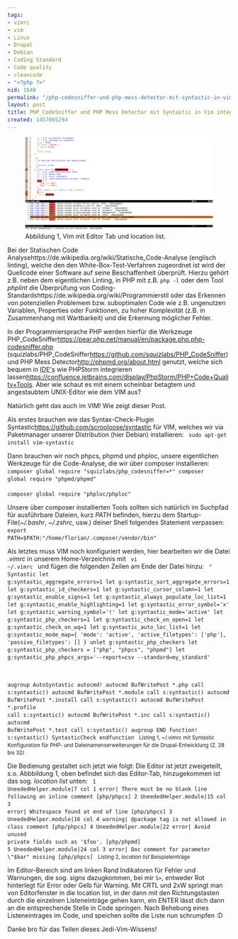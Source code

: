 ```yaml
---
tags:
- vimrc
- vim
- Linux
- Drupal
- Debian
- Coding Standard
- Code quality
- cleancode
- "<?php ?>"
nid: 1640
permalink: "/php-codesniffer-und-php-mess-detector-mit-syntastic-in-vim-integrieren"
layout: post
title: PHP_CodeSniffer und PHP Mess Detector mit Syntastic in Vim integrieren
created: 1457865294
---
```

<figure role="group">
  <img src="/assets/imgs/bad-code-php-vim-syntastic.png" alt="VIM mit Syntastic for PHP  and Drupal development"/>
  <figcaption>Abbildung 1, Vim mit Editor Tab und location list.</figcaption>
</figure>
Bei der Statischen Code Analyse<fn>https://de.wikipedia.org/wiki/Statische_Code-Analyse</fn> (englisch linting), welche den den White-Box-Test-Verfahren zugeordnet ist wird der Quellcode einer Software auf seine Beschaffenheit überprüft. 
Hierzu gehört z.B. neben dem eigentlichen Linting, in PHP  mit z.B. <code>php -l</code> oder dem Tool <em>phplint</em> die Überprüfung von Coding-Standards<fn>https://de.wikipedia.org/wiki/Programmierstil</fn> oder das Erkennen von potenziellen Problemem bzw. suboptimalen Code wie z.B. ungenutzen Variablen, Properties oder Funktionen, zu hoher Komplexität (z.B. in Zusammenhang mit Wartbarkeit) und die Erkennung möglicher Fehler.  

In der Programmiersprache PHP werden hierfür die Werkzeuge PHP_CodeSniffer<fn>https://pear.php.net/manual/en/package.php.php-codesniffer.php</fn> (squizlabs/PHP_CodeSniffer<fn>https://github.com/squizlabs/PHP_CodeSniffer</fn>) und PHP Mess Detector<fn>http://phpmd.org/about.html</fn> genutzt, welche sich bequem in <acronym title="Integrated Development Envirment">IDE's</acronym> wie PHPStorm integrieren lassen<fn>https://confluence.jetbrains.com/display/PhpStorm/PHP+Code+Quality+Tools</fn>. Aber wie schaut es mit einem scheinbar betagtem und angestaubtem UNIX-Editor wie dem VIM aus?

Natürlich geht das auch im VIM! Wie zeigt dieser Post.<!--break--> 

Als erstes brauchen wie das Syntax-Check-Plugin Syntastic<fn>https://github.com/scrooloose/syntastic</fn> für VIM, welches wir via Paketmanager unserer Distribution (hier Debian) installieren:
<code>
sudo apt-get install vim-syntastic
</code>

Dann brauchen wir noch phpcs, phpmd und phploc, unsere eigentlichen Werkzeuge für die Code-Analyse, die wir über composer installieren:
<code>
composer global require "squizlabs/php_codesniffer=*"
composer global require "phpmd/phpmd"  
composer global require "phploc/phploc" 
</code>

Unsere über composer installierten Tools sollten sich natürlich im Suchpfad für ausführbare Dateien, kurz <em>PATH</em> befinden, hierzu dem Startup-File(<em>~/.bashr</em>, <em>~/.zshrc</em>, usw.) deiner Shell folgendes Statement verpassen:
<code>
export PATH=$PATH:"/home/florian/.composer/vendor/bin"
</code>

Als letztes muss VIM noch konfiguriert werden, hier bearbeiten wir die Datei <em>.vimrc</em> in unserem Home-Verzeichnis mit 
<code>
vi ~/.vimrc
</code>
und fügen die folgenden Zeilen am Ende der Datei hinzu:
<code linenumbers="normal">
" Syntastic
let g:syntastic_aggregate_errors=1
let g:syntastic_sort_aggregate_errors=1
let g:syntastic_id_checkers=1
let g:syntastic_cursor_column=1
let g:syntastic_enable_signs=1
let g:syntastic_always_populate_loc_list=1
let g:syntastic_enable_highlighting=1
let g:syntastic_error_symbol='x'
let g:syntastic_warning_symbol='!'
let g:syntastic_mode='active'
let g:syntastic_php_checkers=1
let g:syntastic_check_on_open=1
let g:syntastic_check_on_wq=1
let g:syntastic_auto_loc_list=1
let g:syntastic_mode_map={
\'mode': 'active',
\'active_filetypes': ['php'],
\'passive_filetypes': []
\}
unlet g:syntastic_php_checkers
let g:syntastic_php_checkers = ["php", "phpcs", "phpmd"]
let g:syntastic_php_phpcs_args='--report=csv --standard=my_standard'

augroup AutoSyntastic
  autocmd!
  autocmd BufWritePost *.php call s:syntastic()
  autocmd BufWritePost *.module call s:syntastic()
  autocmd BufWritePost *.install call s:syntastic()
  autocmd BufWritePost *.profile call s:syntastic()
  autocmd BufWritePost *.inc call s:syntastic()
  autocmd BufWritePost *.test call s:syntastic()
augroup END 
function! s:syntastic()
  SyntasticCheck
endfunction
</code>
<small>Listing 1, ~/.vimrc mit Syntastic Konfiguration für PHP- und Dateinamenserweiterungen für die Drupal-Entwicklung (Z. 28 bis 32)</small>

Die Bedienung gestaltet sich jetzt wie folgt:
Die Editor ist jetzt zweigeteilt, s.o. Abbbildung 1, oben befindet sich das Editor-Tab, hinzugekommen ist das sog.  <em>location list</em> unten:
<code>
  1 UneededHelper.module|7 col 1 error| There must be no blank line following an inline comment [php/phpcs]
  2 UneededHelper.module|15 col 3 error| Whitespace found at end of line [php/phpcs]
  3 UneededHelper.module|16 col 4 warning| @package tag is not allowed in class comment [php/phpcs]
  4 UneededHelper.module|22 error| Avoid unused private fields such as '$foo'. [php/phpmd]
  5 UneededHelper.module|24 col 3 error| Doc comment for parameter \"$bar\" missing [php/phpcs] 
</code>
<small>Listing 2, <em>location list</em> Beispieleinträge</small>

Im Editor-Bereich sind am linken Rand Indikatoren für Fehler und Warnungen, die sog. <em>signs</em> dazugkommen,  bei mir <code>S></code>, entweder Rot hinterlegt für Error oder Gelb für Warning. Mit CRTL und 2xW springt man von Editorfenster in die location list, in der dann mit den Richtungstasten durch die einzelnen Listeneinträge gehen kann, ein ENTER lässt dich dann an die entsprechende Stelle in Code springen. Nach Behebung eines Listeneintrages im Code, und speichen sollte die Liste nun schrumpfen :D

Danke bro für das Teilen dieses Jedi-Vim-Wissens!
